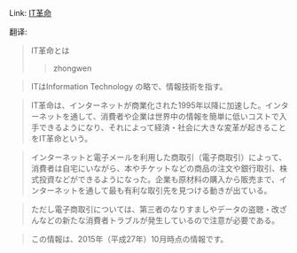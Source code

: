 Link: [IT革命](https://www.shiruporuto.jp/public/data/vocabulary/yogo/a/it_kakumei.html)

翻译:
> IT革命とは
>> zhongwen 

> ITはInformation Technology の略で、情報技術を指す。
>> 

> IT革命は、インターネットが商業化された1995年以降に加速した。インターネットを通して、消費者や企業は世界中の情報を簡単に低いコストで入手できるようになり、それによって経済・社会に大きな変革が起きることをIT革命という。
>> 

> インターネットと電子メールを利用した商取引（電子商取引）によって、消費者は自宅にいながら、本やチケットなどの商品の注文や銀行取引、株式投資などができるようになった。企業も原材料の購入から販売まで、インターネットを通して最も有利な取引先を見つける動きが出ている。
>> 

> ただし電子商取引については、第三者のなりすましやデータの盗聴・改ざんなどの新たな消費者トラブルが発生しているので注意が必要である。
>> 

> この情報は、2015年（平成27年）10月時点の情報です。
>> 